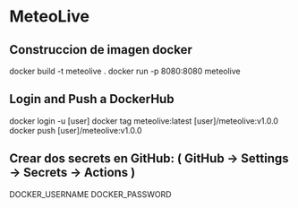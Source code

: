 # MeteoLive

## Construccion de imagen docker
docker build -t meteolive .
docker run -p 8080:8080 meteolive

## Login and Push a DockerHub
 docker login -u [user]
 docker tag meteolive:latest [user]/meteolive:v1.0.0
 docker push [user]/meteolive:v1.0.0

## Crear dos secrets en GitHub: ( GitHub -> Settings -> Secrets -> Actions )
DOCKER_USERNAME
DOCKER_PASSWORD